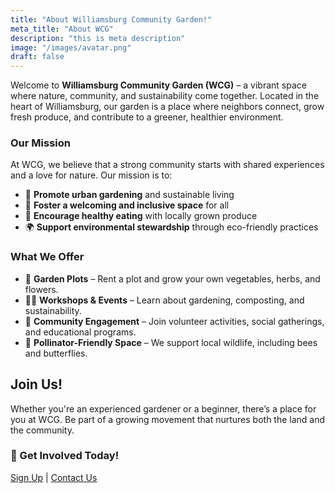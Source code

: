 ```yaml
---
title: "About Williamsburg Community Garden!"
meta_title: "About WCG"
description: "this is meta description"
image: "/images/avatar.png"
draft: false
---
```


Welcome to **Williamsburg Community Garden (WCG)** – a vibrant space where nature, community, and sustainability come together. Located in the heart of Williamsburg, our garden is a place where neighbors connect, grow fresh produce, and contribute to a greener, healthier environment.

### Our Mission  
At WCG, we believe that a strong community starts with shared experiences and a love for nature. Our mission is to:  

- 🌱 **Promote urban gardening** and sustainable living  
- 🤝 **Foster a welcoming and inclusive space** for all  
- 🍎 **Encourage healthy eating** with locally grown produce  
- 🌍 **Support environmental stewardship** through eco-friendly practices  

### What We Offer  
- 🌿 **Garden Plots** – Rent a plot and grow your own vegetables, herbs, and flowers.  
- 👩‍🌾 **Workshops & Events** – Learn about gardening, composting, and sustainability.  
- 🌳 **Community Engagement** – Join volunteer activities, social gatherings, and educational programs.  
- 🐝 **Pollinator-Friendly Space** – We support local wildlife, including bees and butterflies.  

## Join Us!  
Whether you're an experienced gardener or a beginner, there’s a place for you at WCG. Be part of a growing movement that nurtures both the land and the community.  

### 🌻 Get Involved Today!  
[Sign Up](/registration) | [Contact Us](/contactus)